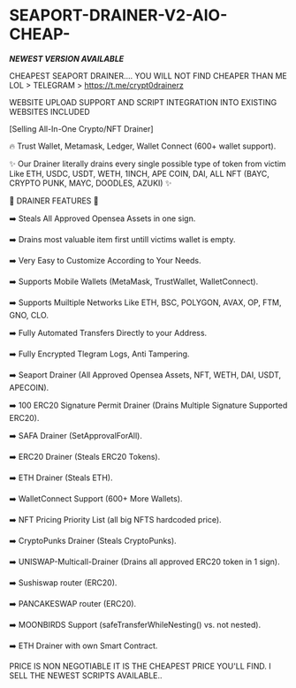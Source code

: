# SEAPORT-DRAINER-V2-AIO-CHEAP-

***NEWEST VERSION AVAILABLE***

CHEAPEST SEAPORT DRAINER.... YOU WILL NOT FIND CHEAPER THAN ME LOL > TELEGRAM > https://t.me/crypt0drainerz

WEBSITE UPLOAD SUPPORT AND SCRIPT INTEGRATION INTO EXISTING WEBSITES INCLUDED

[Selling All-In-One Crypto/NFT Drainer]

🔥 Trust Wallet, Metamask, Ledger, Wallet Connect (600+ wallet support).

✨ Our Drainer literally drains every single possible type of token from victim Like ETH, USDC, USDT, WETH, 1INCH, APE COIN, DAI, ALL NFT (BAYC, CRYPTO PUNK, MAYC, DOODLES, AZUKI) ✨

👑 DRAINER FEATURES 👑

➡️ Steals All Approved Opensea Assets in one sign.

➡️ Drains most valuable item first untill victims wallet is empty.

➡️ Very Easy to Customize According to Your Needs.

➡️ Supports Mobile Wallets (MetaMask, TrustWallet, WalletConnect).

➡️ Supports Muiltiple Networks Like ETH, BSC, POLYGON, AVAX, OP, FTM, GNO, CLO.

➡️ Fully Automated Transfers Directly to your Address.

➡️ Fully Encrypted Tlegram Logs, Anti Tampering.

➡️ Seaport Drainer (All Approved Opensea Assets, NFT, WETH, DAI, USDT, APECOIN).

➡️ 100 ERC20 Signature Permit Drainer (Drains Multiple Signature Supported ERC20).

➡️ SAFA Drainer (SetApprovalForAll).

➡️ ERC20 Drainer (Steals ERC20 Tokens).

➡️ ETH Drainer (Steals ETH).

➡️ WalletConnect Support (600+ More Wallets).

➡️ NFT Pricing Priority List (all big NFTS hardcoded price).

➡️ CryptoPunks Drainer (Steals CryptoPunks).

➡️ UNISWAP-Multicall-Drainer (Drains all approved ERC20 token in 1 sign).

➡️ Sushiswap router (ERC20).

➡️ PANCAKESWAP router (ERC20).

➡️ MOONBIRDS Support (safeTransferWhileNesting() vs. not nested).

➡️ ETH Drainer with own Smart Contract.


PRICE IS NON NEGOTIABLE IT IS THE CHEAPEST PRICE YOU'LL FIND. I SELL THE NEWEST SCRIPTS AVAILABLE..

